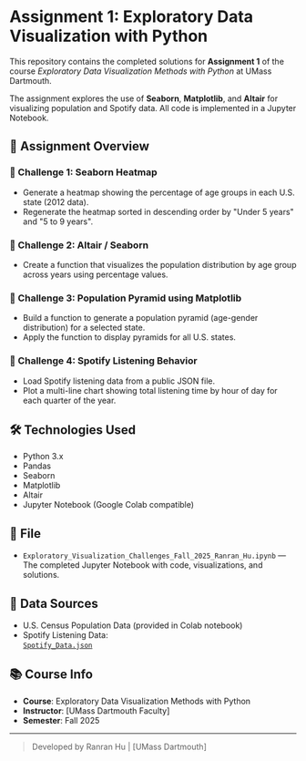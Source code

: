 # Assignment 1: Exploratory Data Visualization with Python

This repository contains the completed solutions for **Assignment 1** of the course _Exploratory Data Visualization Methods with Python_ at UMass Dartmouth.

The assignment explores the use of **Seaborn**, **Matplotlib**, and **Altair** for visualizing population and Spotify data. All code is implemented in a Jupyter Notebook.

## 📘 Assignment Overview

### 🔹 Challenge 1: Seaborn Heatmap
- Generate a heatmap showing the percentage of age groups in each U.S. state (2012 data).
- Regenerate the heatmap sorted in descending order by "Under 5 years" and "5 to 9 years".

### 🔹 Challenge 2: Altair / Seaborn
- Create a function that visualizes the population distribution by age group across years using percentage values.

### 🔹 Challenge 3: Population Pyramid using Matplotlib
- Build a function to generate a population pyramid (age-gender distribution) for a selected state.
- Apply the function to display pyramids for all U.S. states.

### 🔹 Challenge 4: Spotify Listening Behavior
- Load Spotify listening data from a public JSON file.
- Plot a multi-line chart showing total listening time by hour of day for each quarter of the year.

## 🛠 Technologies Used

- Python 3.x
- Pandas
- Seaborn
- Matplotlib
- Altair
- Jupyter Notebook (Google Colab compatible)

## 📎 File

- `Exploratory_Visualization_Challenges_Fall_2025_Ranran_Hu.ipynb` — The completed Jupyter Notebook with code, visualizations, and solutions.

## 📂 Data Sources

- U.S. Census Population Data (provided in Colab notebook)
- Spotify Listening Data:  
  [`Spotify_Data.json`](https://raw.githubusercontent.com/umassdgithub/Sample_Data/main/Spotify_Data.json)

## 📚 Course Info

- **Course**: Exploratory Data Visualization Methods with Python  
- **Instructor**: [UMass Dartmouth Faculty]  
- **Semester**: Fall 2025

---

> Developed by Ranran Hu | [UMass Dartmouth]
